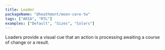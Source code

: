 ```yaml
---
title: Loader
packageName: "@heathmont/moon-core-tw"
tags: ["ARIA", "RTL"]
examples: ["Default", "Sizes", "Colors"]
---
```


Loaders provide a visual cue that an action is processing awaiting a course of change or a result.

